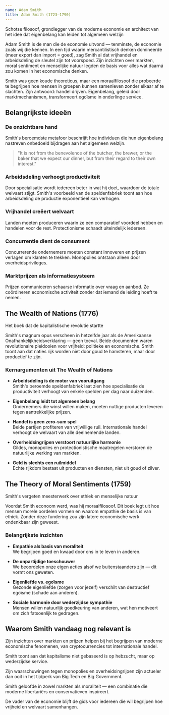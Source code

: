 ```yaml
---
name: Adam Smith
title: Adam Smith (1723–1790)
---
```


Schotse filosoof, grondlegger van de moderne economie en architect van het idee dat eigenbelang kan leiden tot algemeen welzijn

Adam Smith is de man die de economie uitvond — tenminste, de economie zoals wij die kennen. In een tijd waarin mercantilistisch denken domineerde (meer export dan import = goed), zag Smith al dat vrijhandel en arbeidsdeling de sleutel zijn tot voorspoed. Zijn inzichten over markten, moral sentiment en menselijke natuur legden de basis voor alles wat daarná zou komen in het economische denken.

Smith was geen koude theoreticus, maar een moraalfilosoof die probeerde te begrijpen hoe mensen in groepen kunnen samenleven zonder elkaar af te slachten. Zijn antwoord: handel drijven. Eigenbelang, geleid door marktmechanismen, transformeert egoïsme in onderlinge service.

## Belangrijkste ideeën

### De onzichtbare hand
Smith's beroemdste metafoor beschrijft hoe individuen die hun eigenbelang nastreven onbedoeld bijdragen aan het algemeen welzijn.

> "It is not from the benevolence of the butcher, the brewer, or the baker that we expect our dinner, but from their regard to their own interest."

### Arbeidsdeling verhoogt productiviteit
Door specialisatie wordt iedereen beter in wat hij doet, waardoor de totale welvaart stijgt. Smith's voorbeeld van de speldenfabriek toont aan hoe arbeidsdeling de productie exponentieel kan verhogen.

### Vrijhandel creëert welvaart
Landen moeten produceren waarin ze een comparatief voordeel hebben en handelen voor de rest. Protectionisme schaadt uiteindelijk iedereen.

### Concurrentie dient de consument
Concurrerende ondernemers moeten constant innoveren en prijzen verlagen om klanten te trekken. Monopolies ontstaan alleen door overheidsprivileges.

### Marktprijzen als informatiesysteem
Prijzen communiceren schaarse informatie over vraag en aanbod. Ze coördineren economische activiteit zonder dat iemand de leiding hoeft te nemen.

## The Wealth of Nations (1776)
Het boek dat de kapitalistische revolutie startte

Smith's magnum opus verscheen in hetzelfde jaar als de Amerikaanse Onafhankelijkheidsverklaring — geen toeval. Beide documenten waren revolutionaire pleidooien voor vrijheid: politieke en economische. Smith toont aan dat naties rijk worden niet door goud te hamsteren, maar door productief te zijn.

### Kernargumenten uit The Wealth of Nations

- **Arbeidsdeling is de motor van vooruitgang**  
  Smith's beroemde speldenfabriek laat zien hoe specialisatie de productiviteit verhoogt van enkele spelden per dag naar duizenden.

- **Eigenbelang leidt tot algemeen belang**  
  Ondernemers die winst willen maken, moeten nuttige producten leveren tegen aantrekkelijke prijzen.

- **Handel is geen zero-sum spel**  
  Beide partijen profiteren van vrijwillige ruil. Internationale handel verhoogt de welvaart van alle deelnemende landen.

- **Overheidsingrijpen verstoort natuurlijke harmonie**  
  Gildes, monopolies en protectionistische maatregelen verstoren de natuurlijke werking van markten.

- **Geld is slechts een ruilmiddel**  
  Echte rijkdom bestaat uit producten en diensten, niet uit goud of zilver.

## The Theory of Moral Sentiments (1759)
Smith's vergeten meesterwerk over ethiek en menselijke natuur

Voordat Smith econoom werd, was hij moraalfilosoof. Dit boek legt uit hoe mensen morele oordelen vormen en waarom empathie de basis is van ethiek. Zonder deze fundering zou zijn latere economische werk ondenkbaar zijn geweest.

### Belangrijkste inzichten

- **Empathie als basis van moraliteit**  
  We begrijpen goed en kwaad door ons in te leven in anderen.

- **De onpartijdige toeschouwer**  
  We beoordelen onze eigen acties alsof we buitenstaanders zijn — dit vormt ons geweten.

- **Eigenliefde vs. egoïsme**  
  Gezonde eigenliefde (zorgen voor jezelf) verschilt van destructief egoïsme (schade aan anderen).

- **Sociale harmonie door wederzijdse sympathie**  
  Mensen willen natuurlijk goedkeuring van anderen, wat hen motiveert om zich fatsoenlijk te gedragen.

## Waarom Smith vandaag nog relevant is

Zijn inzichten over markten en prijzen helpen bij het begrijpen van moderne economische fenomenen, van cryptocurrencies tot internationale handel.

Smith toont aan dat kapitalisme niet gebaseerd is op hebzucht, maar op wederzijdse service.

Zijn waarschuwingen tegen monopolies en overheidsingrijpen zijn actueler dan ooit in het tijdperk van Big Tech en Big Government.

Smith geloofde in zowel markten als moraliteit — een combinatie die moderne libertariërs en conservatieven inspireert.

De vader van de economie blijft de gids voor iedereen die wil begrijpen hoe vrijheid en welvaart samenhangen. 